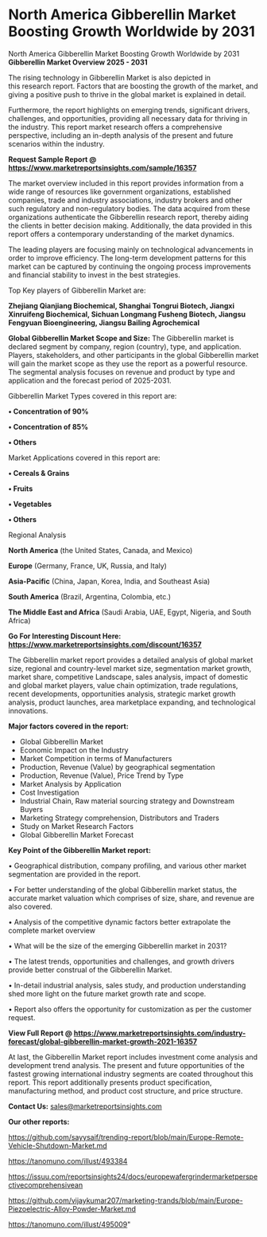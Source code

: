 # North America Gibberellin Market Boosting Growth Worldwide by 2031
North America Gibberellin Market Boosting Growth Worldwide by 2031
<Strong> Gibberellin Market Overview 2025 - 2031</strong>

The rising technology in Gibberellin Market is also depicted in this research report. Factors that are boosting the growth of the market, and giving a positive push to thrive in the global market is explained in detail.

Furthermore, the report highlights on emerging trends, significant drivers, challenges, and opportunities, providing all necessary data for thriving in the industry. This report market research offers a comprehensive perspective, including an in-depth analysis of the present and future scenarios within the industry.

<strong>Request Sample Report @ <a href=https://www.marketreportsinsights.com/sample/16357>https://www.marketreportsinsights.com/sample/16357</a></strong>

The market overview included in this report provides information from a wide range of resources like government organizations, established companies, trade and industry associations, industry brokers and other such regulatory and non-regulatory bodies. The data acquired from these organizations authenticate the Gibberellin research report, thereby aiding the clients in better decision making. Additionally, the data provided in this report offers a contemporary understanding of the market dynamics.

The leading players are focusing mainly on technological advancements in order to improve efficiency. The long-term development patterns for this market can be captured by continuing the ongoing process improvements and financial stability to invest in the best strategies.

Top Key players of Gibberellin Market are:

<strong>Zhejiang Qianjiang Biochemical, Shanghai Tongrui Biotech, Jiangxi Xinruifeng Biochemical, Sichuan Longmang Fusheng Biotech, Jiangsu Fengyuan Bioengineering, Jiangsu Bailing Agrochemical</strong>

<strong><b>Global Gibberellin Market Scope and Size:</b></strong>
The Gibberellin market is declared segment by company, region (country), type, and application. Players, stakeholders, and other participants in the global Gibberellin market will gain the market scope as they use the report as a powerful resource. The segmental analysis focuses on revenue and product by type and application and the forecast period of 2025-2031.

Gibberellin Market Types covered in this report are:

<strong>• Concentration of 90%

• Concentration of 85%

• Others</strong>

Market Applications covered in this report are:

<strong>• Cereals & Grains

• Fruits

• Vegetables

• Others</strong> 

Regional Analysis

<strong>North America</strong> (the United States, Canada, and Mexico)

<strong>Europe</strong> (Germany, France, UK, Russia, and Italy)

<strong>Asia-Pacific</strong> (China, Japan, Korea, India, and Southeast Asia)

<strong>South America</strong> (Brazil, Argentina, Colombia, etc.)

<strong>The Middle East and Africa</strong> (Saudi Arabia, UAE, Egypt, Nigeria, and South Africa)

<strong>Go For Interesting Discount Here: <a href=https://www.marketreportsinsights.com/discount/16357>https://www.marketreportsinsights.com/discount/16357</a></strong>

The Gibberellin market report provides a detailed analysis of global market size, regional and country-level market size, segmentation market growth, market share, competitive Landscape, sales analysis, impact of domestic and global market players, value chain optimization, trade regulations, recent developments, opportunities analysis, strategic market growth analysis, product launches, area marketplace expanding, and technological innovations.

<strong><b>Major factors covered in the report:</b></strong>
<ul>
  <li>Global Gibberellin Market </li>
  <li>Economic Impact on the Industry</li>
  <li>Market Competition in terms of Manufacturers</li>
  <li>Production, Revenue (Value) by geographical segmentation</li>
  <li>Production, Revenue (Value), Price Trend by Type</li>
  <li>Market Analysis by Application</li>
  <li>Cost Investigation</li>
  <li>Industrial Chain, Raw material sourcing strategy and Downstream Buyers</li>
  <li>Marketing Strategy comprehension, Distributors and Traders</li>
  <li>Study on Market Research Factors</li>
  <li>Global Gibberellin Market Forecast</li>
</ul>

<strong><b>Key Point of the Gibberellin Market report:</b></strong>

• Geographical distribution, company profiling, and various other market segmentation are provided in the report.

• For better understanding of the global Gibberellin market status, the accurate market valuation which comprises of size, share, and revenue are also covered.

• Analysis of the competitive dynamic factors better extrapolate the complete market overview

• What will be the size of the emerging Gibberellin market in 2031?

• The latest trends, opportunities and challenges, and growth drivers provide better construal of the Gibberellin Market.

• In-detail industrial analysis, sales study, and production understanding shed more light on the future market growth rate and scope.

• Report also offers the opportunity for customization as per the customer request.

<strong><b>View Full Report @ <a href=https://www.marketreportsinsights.com/industry-forecast/global-gibberellin-market-growth-2021-16357>https://www.marketreportsinsights.com/industry-forecast/global-gibberellin-market-growth-2021-16357</a></b></strong>


At last, the Gibberellin Market report includes investment come analysis and development trend analysis. The present and future opportunities of the fastest growing international industry segments are coated throughout this report. This report additionally presents product specification, manufacturing method, and product cost structure, and price structure.

<strong>Contact Us:</strong>
sales@marketreportsinsights.com

<strong>Our other reports:</strong>

<a href=https://github.com/sayysaif/trending-report/blob/main/Europe-Remote-Vehicle-Shutdown-Market.md>https://github.com/sayysaif/trending-report/blob/main/Europe-Remote-Vehicle-Shutdown-Market.md</a>

<a href=https://tanomuno.com/illust/493384>https://tanomuno.com/illust/493384</a>

<a href=https://issuu.com/reportsinsights24/docs/europewafergrindermarketperspectivecomprehensivean>https://issuu.com/reportsinsights24/docs/europewafergrindermarketperspectivecomprehensivean</a>

<a href=https://github.com/vijaykumar207/marketing-trands/blob/main/Europe-Piezoelectric-Alloy-Powder-Market.md>https://github.com/vijaykumar207/marketing-trands/blob/main/Europe-Piezoelectric-Alloy-Powder-Market.md</a>

<a href=https://tanomuno.com/illust/495009>https://tanomuno.com/illust/495009</a>"
